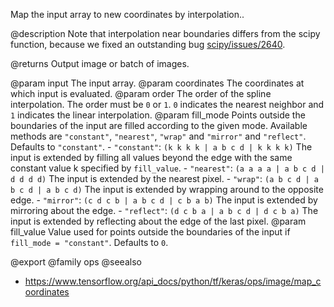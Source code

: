 Map the input array to new coordinates by interpolation..

@description
Note that interpolation near boundaries differs from the scipy function,
because we fixed an outstanding bug
[scipy/issues/2640](https://github.com/scipy/scipy/issues/2640).

@returns
    Output image or batch of images.

@param input The input array.
@param coordinates The coordinates at which input is evaluated.
@param order The order of the spline interpolation. The order must be `0` or
    `1`. `0` indicates the nearest neighbor and `1` indicates the linear
    interpolation.
@param fill_mode Points outside the boundaries of the input are filled
    according to the given mode. Available methods are `"constant"`,
    `"nearest"`, `"wrap"` and `"mirror"` and `"reflect"`. Defaults to
    `"constant"`.
    - `"constant"`: `(k k k k | a b c d | k k k k)`
        The input is extended by filling all values beyond
        the edge with the same constant value k specified by
        `fill_value`.
    - `"nearest"`: `(a a a a | a b c d | d d d d)`
        The input is extended by the nearest pixel.
    - `"wrap"`: `(a b c d | a b c d | a b c d)`
        The input is extended by wrapping around to the opposite edge.
    - `"mirror"`: `(c d c b | a b c d | c b a b)`
        The input is extended by mirroring about the edge.
    - `"reflect"`: `(d c b a | a b c d | d c b a)`
        The input is extended by reflecting about the edge of the last
        pixel.
@param fill_value Value used for points outside the boundaries of the input if
    `fill_mode = "constant"`. Defaults to `0`.

@export
@family ops
@seealso
+ <https://www.tensorflow.org/api_docs/python/tf/keras/ops/image/map_coordinates>

